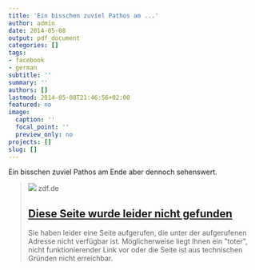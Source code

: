 ```yaml
---
title: 'Ein bisschen zuviel Pathos am ...'
author: admin
date: 2014-05-08
output: pdf_document
categories: []
tags:
- facebook
- german
subtitle: ''
summary: ''
authors: []
lastmod: 2014-05-08T21:46:56+02:00
featured: no
image:
  caption: ''
  focal_point: ''
  preview_only: no
projects: []
slug: []
---
```

Ein bisschen zuviel Pathos am Ende aber dennoch sehenswert. 
> [![](https://www.zdf.de/assets/mainzelmann-100~1280x720?cb=1476888221959)](http://www.zdf.de/ZDFmediathek/beitrag/video/2142038/%22Die-Anstalt%22-vom-29-April-2014#/beitrag/video/2142038/Die-Anstalt-vom-29.-April-2014)
> zdf.de
> ## [Diese Seite wurde leider nicht gefunden](http://www.zdf.de/ZDFmediathek/beitrag/video/2142038/%22Die-Anstalt%22-vom-29-April-2014#/beitrag/video/2142038/Die-Anstalt-vom-29.-April-2014)
>
>Sie haben leider eine Seite aufgerufen, die unter der aufgerufenen Adresse nicht verfügbar ist. Möglicherweise liegt Ihnen ein "toter", nicht funktionierender Link vor oder die Seite ist aus technischen Gründen nicht erreichbar.


